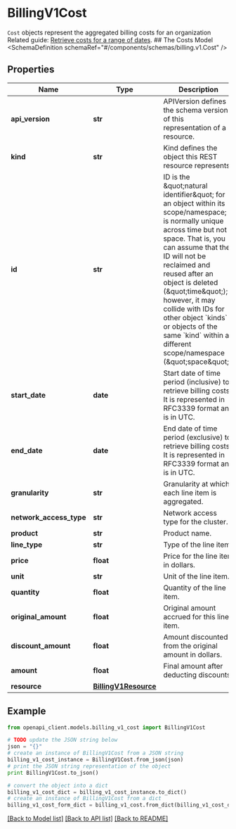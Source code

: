 # BillingV1Cost

`Cost` objects represent the aggregated billing costs for an organization   Related guide: [Retrieve costs for a range of dates](https://docs.confluent.io/cloud/current/billing/overview.html#retrieve-costs-for-a-range-of-dates).  ## The Costs Model <SchemaDefinition schemaRef=\"#/components/schemas/billing.v1.Cost\" />

## Properties
Name | Type | Description | Notes
------------ | ------------- | ------------- | -------------
**api_version** | **str** | APIVersion defines the schema version of this representation of a resource. | [optional] [readonly] 
**kind** | **str** | Kind defines the object this REST resource represents. | [optional] [readonly] 
**id** | **str** | ID is the \&quot;natural identifier\&quot; for an object within its scope/namespace; it is normally unique across time but not space. That is, you can assume that the ID will not be reclaimed and reused after an object is deleted (\&quot;time\&quot;); however, it may collide with IDs for other object &#x60;kinds&#x60; or objects of the same &#x60;kind&#x60; within a different scope/namespace (\&quot;space\&quot;). | [optional] [readonly] 
**start_date** | **date** | Start date of time period (inclusive) to retrieve billing costs. It is represented in RFC3339 format and is in UTC. | [optional] 
**end_date** | **date** | End date of time period (exclusive) to retrieve billing costs. It is represented in RFC3339 format and is in UTC. | [optional] 
**granularity** | **str** | Granularity at which each line item is aggregated. | [optional] [default to 'DAILY']
**network_access_type** | **str** | Network access type for the cluster. | [optional] 
**product** | **str** | Product name. | [optional] 
**line_type** | **str** | Type of the line item. | [optional] 
**price** | **float** | Price for the line item in dollars. | [optional] 
**unit** | **str** | Unit of the line item. | [optional] 
**quantity** | **float** | Quantity of the line item. | [optional] 
**original_amount** | **float** | Original amount accrued for this line item. | [optional] 
**discount_amount** | **float** | Amount discounted from the original amount in dollars. | [optional] 
**amount** | **float** | Final amount after deducting discounts. | [optional] 
**resource** | [**BillingV1Resource**](BillingV1Resource.md) |  | [optional] 

## Example

```python
from openapi_client.models.billing_v1_cost import BillingV1Cost

# TODO update the JSON string below
json = "{}"
# create an instance of BillingV1Cost from a JSON string
billing_v1_cost_instance = BillingV1Cost.from_json(json)
# print the JSON string representation of the object
print BillingV1Cost.to_json()

# convert the object into a dict
billing_v1_cost_dict = billing_v1_cost_instance.to_dict()
# create an instance of BillingV1Cost from a dict
billing_v1_cost_form_dict = billing_v1_cost.from_dict(billing_v1_cost_dict)
```
[[Back to Model list]](../ccloud/README.md#documentation-for-models) [[Back to API list]](../ccloud/README.md#documentation-for-api-endpoints) [[Back to README]](../ccloud/README.md)


